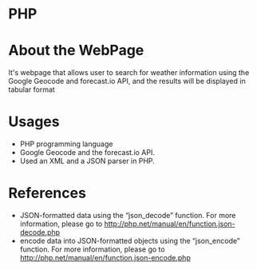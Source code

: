 # PHP
<h1>About the WebPage </h1>
It's webpage that allows user to search for weather information using the Google Geocode and forecast.io API, and the results will be displayed in tabular format

<h1> Usages </h1>
<ul>
  <li>PHP programming language</li>
  <li>Google Geocode and the forecast.io API.</li>
  <li>Used an XML and a JSON parser in PHP.</li>
</ul>

<h1> References </h1>
<ul>
 <li>
   JSON-formatted data using the “json_decode” function. For more
   information, please go to
   <a href="http://php.net/manual/en/function.json-decode.php" target="_blank"> http://php.net/manual/en/function.json-decode.php </a>
 </li>
  <li>
    encode data into JSON-formatted objects using the “json_encode” function. For more
    information, please go to
    <a href="http://php.net/manual/en/function.json-encode.php" target="_blank">  http://php.net/manual/en/function.json-encode.php </a>
 </li>
</ul>

 

